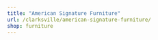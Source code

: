 ```yaml
---
title: "American Signature Furniture"
url: /clarksville/american-signature-furniture/
shop: furniture
---
```

